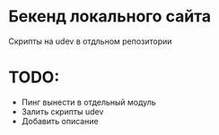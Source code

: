 # Бекенд локального сайта
Скрипты на udev в отдльном репозитории

# TODO:
* Пинг вынести в отдельный модуль
* Залить скрипты udev
* Добавить описание